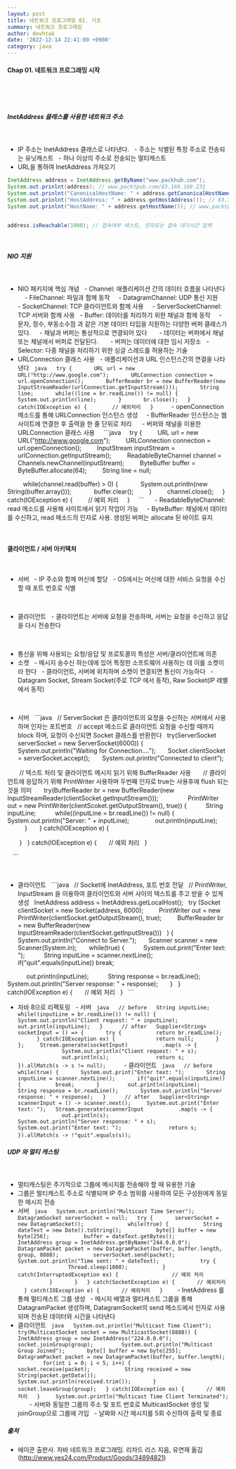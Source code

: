 ```yaml
---
layout: post
title: 네트워크 프로그래밍 01. 기초 
summary: 네트워크 프로그래밍
author: devhtak
date: '2022-12-14 22:41:00 +0900'
category: java
---
```


#### Chap 01. 네트워크 프로그래밍 시작
 

 
##### InetAddress 클래스를 사용한 네트워크 주소

 
- IP 주소는 InetAddress 클래스로 나타낸다.
  - 주소는 식별된 특정 주소로 전송되는 유닛캐스트
  - 하나 이상의 주소로 전송되는 멀티캐스트
- URL을 통하여 InetAddress 가져오기
```java
InetAddress address = InetAddress.getByName("www.packhub.com");
System.out.prinlnt(address); // www.packtpub.com/83.166.169.231
System.out.prinlnt("CanonicalHostName: " + address.getCanonicalHostName()); // www.packtpub.com/83.166.169.231
System.out.prinlnt("HostAddress: " + address.getHostAddress()); // 83.166.169.231
System.out.prinlnt("HostName: " + address.getHostName()); // www.packtpub.com

 
address.isReachable(1000); // 접속여부 테스트, 인자로는 접속 대기시간 입력
```

 
##### NIO 지원

 
- NIO 패키지에 핵심 개념
  - Channel: 애플리케이션 간의 데이터 흐름을 나타낸다
    - FileChannel: 파일과 함께 동작
    - DatagramChannel: UDP 통신 지원
    - SocketChannel: TCP 클라이언트와 함께 사용
    - ServerSocketChannel: TCP 서버와 함께 사용
  - Buffer: 데이터를 처리하기 위한 채널과 함께 동작
    - 문자, 정수, 부동소수점 과 같은 기본 데이터 타입을 지원하는 다양한 버퍼 클래스가 있다.
    - 채널과 버퍼는 통상적으로 연결되어 있다
      - 데이터는 버퍼에서 채널 또는 채널에서 버퍼로 전달된다.
      - 버퍼는 데이터에 대한 임시 저장소
  - Selector: 다중 채널을 처리하기 위한 싱글 스레드를 허용하는 기술
  
- URLConnection 클래스 사용
  - 애플리케이션과 URL 인스턴스간의 연결을 나타낸다
  ```java
  try {
      URL url = new URL("http://www.google.com");
      URLConnection connection = url.openConnection();
      BufferReader br = new BufferReader(new InputStreamReader(urlConnection.getInputStream()));
      String line;
      while((line = br.readLine()) != null) {
          System.out.println(line);
      }
      br.close();
  } catch(IOException e) {
       // 예외처리
  }
  ```
    - openConnection 메소드를 통해 URLConnection 인스턴스 생성
    - BufferReader 인스턴스는 웹 사이트에 연결한 후 출력을 한 줄 단위로 처리
  
  - 버퍼와 채널을 이용한 URLConnection 클래스 사용
    ```java
    try {
        URL url = new URL("http://www.google.com");
        URLConnection connection = url.openConnection();
        InputStream inputStream = urlConnection.getInputStream();
        ReadableByteChannel channel = Channels.newChannel(inputStream);
        ByteBuffer buffer = ByteBuffer.allocate(64);
        String line = null;

 
       while(channel.read(buffer) > 0) {
            System.out.println(new String(buffer.array()));
            buffer.clear();
        }
        channel.close();
    } catch(IOException e) {
        // 예외 처리
    }
    ``` 
    - ReadableByteChannel: read 메소드를 사용해 사이트에서 읽기 작업이 가능
    - ByteBuffer: 채널에서 데이터를 수신하고, read 메소드의 인자로 사용. 생성된 버퍼는 allocate 된 바이트 유지

 
#### 클라이언트 / 서버 아키텍처

 
- 서버
  - IP 주소와 함께 머신에 할당
  - OS에서는 머신에 대한 서비스 요청을 수신할 때 포트 번호로 식별

 
- 클라이언트
  - 클라이언트는 서버에 요청을 전송하며, 서버는 요청을 수신하고 응답을 다시 전송한다

 
- 통신을 위해 사용되는 요청/응답 및 프로토콜의 특성은 서버/클라이언트에 의존
- 소켓
  - 메시지 송수신 하는데에 있어 특정한 소프트웨어 사용하는 데 이를 소켓이라 한다
  - 클라이언트, 서버에 위치하며 소켓이 연결되면 통신이 가능하다
  - Datagram Socket, Stream Socket(주로 TCP 에서 동작), Raw Socket(IP 레벨에서 동작)

 
- 서버
  ```java
  // ServerSocket 은 클라이언트의 요청을 수신하는 서버에서 사용하며 인자는 포트번호
  // accept 메소드로 클라이언트 요청을 수신할 때까지 block 하며, 요청이 수신되면 Socket 클래스를 반환한다
  try(ServerSocket serverSocket = new ServerSocket(6000)) {
      System.out.println("Waiting for Connection....");
      Socket clientSocket = serverSocket.accept();
      System.out.println("Connected to client");

 
     // 텍스트 처리 및 클라이언트 메시지 읽기 위해 BufferReader 사용
      // 클라이언트에 응답하기 위해 PrintWriter 사용하며 두번째 인자로 true는 사용후에 flush 되는 것을 의미
      try(BufferReader br = new BufferReader(new InputStreamReader(clientSocket.getInputStream()));
                PrintWriter out = new PrintWriter(clientScoket.getOutputStream(), true)) {
          String inputLine;
          while((inputLine = br.readLine()) != null) {
              System.out.println("Server: " + inputLine);
              out.println(inputLine);
          }
      } catch(IOException e) {

 
     }
  } catch(IOException e) {
      // 예외 처리
  }

 
 ```

 
- 클라이언트
  ```java
  // Socket에 InetAddress, 포트 번호 전달
  // PrintWriter, InputStream 을 이용하여 클라이언트와 서버 사이의 텍스트를 주고 받을 수 있게 생성
  InetAddress address = InetAddress.getLocalHost();
  try (Socket clientSocket = new Socket(address, 6000);
        PrintWriter out = new PrintWriter(clientSocket.getOutputStream(), true);
        BufferReader br = new BufferReader(new InputStreamReader(clientSocket.getInputStrea()))
  ) {
      System.out.println("Connect to Server.");
      Scanner scanner = new Scanner(System.in);
      while(true) {
          System.out.print("Enter text: ");
          String inputLine = scanner.nextLine();
          
          if("quit".equals(inputLine)) break;

 
         out.println(inputLine);
          String response = br.readLine();
          System.out.println("Server response: " + response);
      }
  } catch(IOException e) {
      // 예외 처리
  }
  ```
- 자바 8으로 리팩토링
  - 서버
  ```java
  // before
  String inputLine;
  while((inputLine = br.readLine()) != null) {
      System.out.println("Client request: " + inputLine);
      out.println(inputLine);
  }
  
  // after
  Supplier<String> socketInput = () => {
      try {
          return br.readLine();
      } catch(IOException ex) {
            return null;
      }
  };
 
  Stream.generate(socketInput)
          .map(s -> {
              System.out.println("Client request: " + s);
              out.println(s);
              return s;
          }).allMatch(s -> s != null);
  ```
 
  - 클라이언트
  ```java
  // before
  while(true) {
      System.out.print("Enter text: ");
      String inputLine = scanner.nextLine();
      if("quit".equals(inputLine)) {
          break;
      }
 
      out.println(inputLine);
      String response = br.readLine();
      System.out.println("Server response: " + response);
  }
  
  // after
  Supplier<String> scannerInput = () -> scanner.next();
 
  System.out.print("Enter text: ");
  Stream.generate(scannerInput
          .map(s -> {
              out.println(s);
              System.out.println("Server response: " + s);
              System.out.print("Enter text: ");
              return s;
          }).allMatch(s -> !"quit".equals(s));
  ```
 
##### UDP 와 멀티 캐스팅
 
- 멀티캐스팅은 주기적으로 그룹에 메시지를 전송해야 할 때 유용한 기술
- 그룹은 멀티캐스트 주소로 식별되며 IP 주소 범위를 사용하여 모든 구성원에게 동일한 메시지 전송
- 서버
  ```java
  System.out.println("Multicast Time Server");
  DatagramSocket serverSocket = null;
  try {
      serverSocket = new DatagramSocket();
      
      while(true) {
          String dateText = new Date().toString();
          byte[] buffer = new byte[256];
          buffer = dateText.getBytes();
 
          InetAddress group = InetAddress.getByName("244.0.0.0");
          DatagramPacket packet = new DatagramPacket(buffer, buffer.length, group, 8888);
          serverSocket.send(packet);
          System.out.println("Time sent: " + dateText);
 
          try {
                Thread.sleep(1000);
          } catch(InterruptedException ex) {
                // 예외 처리
          }
      }
  } catch(SocketException e) {
      // 예외처리
  } catch(IOException e) {
      // 예외처리
  }
  ```
  - InetAddress 를 통해 멀티캐스트 그룹 생성
  - 메시지 배열과 멀티캐스트 그룹을 통해 DatagramPacket 생성하며, DatagramSocket의 send 메소드에서 인자로 사용되며 전송된 데이터와 시간을 나타낸다
 
- 클라이언트
  ```java
  System.out.println("Multicast Time Client");
  try(MulticastSocket socket = new MulticastSocket(8888)) {
      InetAddress group = new InetAddress("224.0.0.0");
      socket.joinGroup(group);
 
      System.out.println("Multicast Group Joined");
      byte[] buffer = new byte[255];
      DatagramPacket packet = new DatagramPacket(buffer, buffer.length);
 
      for(int i = 0; i < 5; i++) {
          socket.receive(packet);
          String received = new String(packet.getData());
          System.out.println(received.trim());
      }
      socket.leaveGroup(group);
  } catch(IOException ex) {
      // 예외처리
  }
 
  System.out.println("Multicast Time Client Terminated");
  ```
  - 서버와 동일한 그룹의 주소 및 포트 번호로 MulticastSocket 생성 및 joinGroup으로 그룹에 가입
  - 날짜와 시간 메시지를 5회 수신하여 출력 및 종료

##### 출처
- 에이콘 출판사. 자바 네트워크 프로그래밍. 리차드 리스 지음, 유연재 옮김 (http://www.yes24.com/Product/Goods/34894821)
